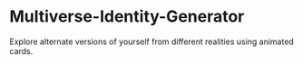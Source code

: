 # Multiverse-Identity-Generator
Explore alternate versions of yourself from different realities using animated cards.
